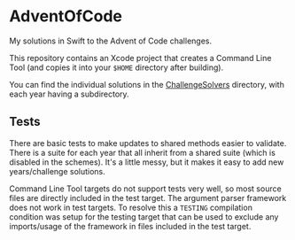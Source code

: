# AdventOfCode
My solutions in Swift to the Advent of Code challenges.

This repository contains an Xcode project that creates a Command Line Tool (and copies it into your `$HOME` directory after building).

You can find the individual solutions in the [ChallengeSolvers](./AdventOfCode/ChallengeSolvers) directory, with each year having a subdirectory.

## Tests
There are basic tests to make updates to shared methods easier to validate.
There is a suite for each year that all inherit from a shared suite (which is disabled in the schemes).
It's a little messy, but it makes it easy to add new years/challenge solutions.

Command Line Tool targets do not support tests very well, so most source files are directly included in the test target.
The argument parser framework does not work in test targets.
To resolve this a `TESTING` compilation condition was setup for the testing target that can be used to exclude any imports/usage of the framework in files included in the test target.

